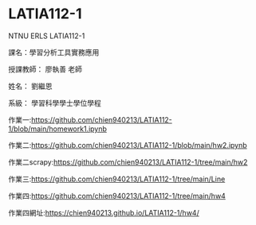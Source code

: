 # LATIA112-1
NTNU ERLS LATIA112-1

課名：學習分析工具實務應用 

授課教師： 廖執善 老師

姓名： 劉繼恩

系級： 學習科學學士學位學程

作業一:https://github.com/chien940213/LATIA112-1/blob/main/homework1.ipynb

作業二:https://github.com/chien940213/LATIA112-1/blob/main/hw2.ipynb

作業二scrapy:https://github.com/chien940213/LATIA112-1/tree/main/hw2

作業三:https://github.com/chien940213/LATIA112-1/tree/main/Line

作業四:https://github.com/chien940213/LATIA112-1/tree/main/hw4

作業四網址:https://chien940213.github.io/LATIA112-1/hw4/
